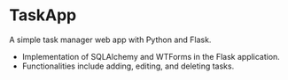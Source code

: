 # TaskApp

A simple task manager web app with Python and Flask. 

* Implementation of SQLAlchemy and WTForms in the Flask application. 
* Functionalities include adding, editing, and deleting tasks. 
